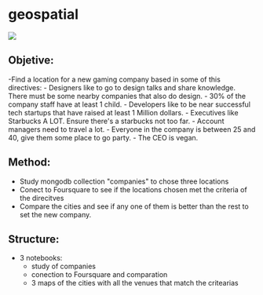 # geospatial

![](https://i.imgur.com/T9xU9pX.gif)

## Objetive:

-Find a location for a new gaming company based in some of this directives:
    - Designers like to go to design talks and share knowledge. There must be some nearby companies that also do design.
    - 30% of the company staff have at least 1 child.
    - Developers like to be near successful tech startups that have raised at least 1 Million dollars.
    - Executives like Starbucks A LOT. Ensure there's a starbucks not too far.
    - Account managers need to travel a lot.
    - Everyone in the company is between 25 and 40, give them some place to go party.
    - The CEO is vegan.

## Method:

- Study mongodb collection "companies" to chose three locations
- Conect to Foursquare to see if the locations chosen met the criteria of the direcitves
- Compare the cities and see if any one of them is better than the rest to set the new company.

## Structure:

- 3 notebooks:
    - study of companies
    - conection to Foursquare and comparation
    - 3 maps of the cities with all the venues that match the critearias
